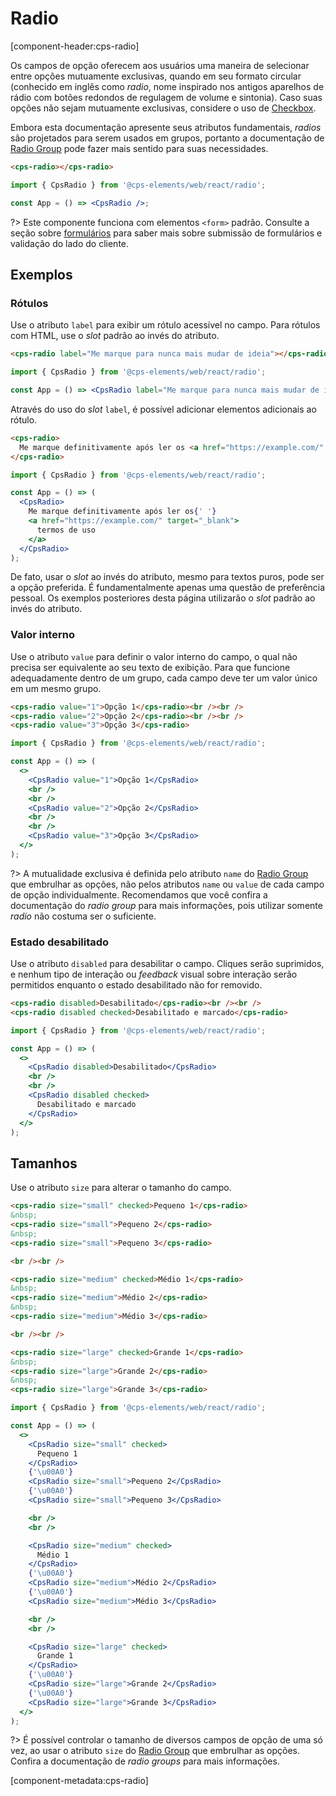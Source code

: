 # Radio

[component-header:cps-radio]

Os campos de opção oferecem aos usuários uma maneira de selecionar entre opções mutuamente exclusivas, quando em seu formato circular (conhecido em inglês como _radio_, nome inspirado nos antigos aparelhos de rádio com botões redondos de regulagem de volume e sintonia). Caso suas opções não sejam mutuamente exclusivas, considere o uso de [Checkbox](/components/checkbox).

Embora esta documentação apresente seus atributos fundamentais, _radios_ são projetados para serem usados em grupos, portanto a documentação de [Radio Group](/components/radio-group) pode fazer mais sentido para suas necessidades.

```html preview
<cps-radio></cps-radio>
```

```jsx react
import { CpsRadio } from '@cps-elements/web/react/radio';

const App = () => <CpsRadio />;
```

?> Este componente funciona com elementos `<form>` padrão. Consulte a seção sobre [formulários](/fundamentos/formulários) para saber mais sobre submissão de formulários e validação do lado do cliente.

## Exemplos

### Rótulos

Use o atributo `label` para exibir um rótulo acessível no campo. Para rótulos com HTML, use o _slot_ padrão ao invés do atributo.

```html preview
<cps-radio label="Me marque para nunca mais mudar de ideia"></cps-radio>
```

```jsx react
import { CpsRadio } from '@cps-elements/web/react/radio';

const App = () => <CpsRadio label="Me marque para nunca mais mudar de ideia" />;
```

Através do uso do _slot_ `label`, é possível adicionar elementos adicionais ao rótulo.

```html preview
<cps-radio>
  Me marque definitivamente após ler os <a href="https://example.com/" target="_blank">termos de uso</a>
</cps-radio>
```

```jsx react
import { CpsRadio } from '@cps-elements/web/react/radio';

const App = () => (
  <CpsRadio>
    Me marque definitivamente após ler os{' '}
    <a href="https://example.com/" target="_blank">
      termos de uso
    </a>
  </CpsRadio>
);
```

De fato, usar o _slot_ ao invés do atributo, mesmo para textos puros, pode ser a opção preferida. É fundamentalmente apenas uma questão de preferência pessoal. Os exemplos posteriores desta página utilizarão o _slot_ padrão ao invés do atributo.

### Valor interno

Use o atributo `value` para definir o valor interno do campo, o qual não precisa ser equivalente ao seu texto de exibição. Para que funcione adequadamente dentro de um grupo, cada campo deve ter um valor único em um mesmo grupo.

```html preview
<cps-radio value="1">Opção 1</cps-radio><br /><br />
<cps-radio value="2">Opção 2</cps-radio><br /><br />
<cps-radio value="3">Opção 3</cps-radio>
```

```jsx react
import { CpsRadio } from '@cps-elements/web/react/radio';

const App = () => (
  <>
    <CpsRadio value="1">Opção 1</CpsRadio>
    <br />
    <br />
    <CpsRadio value="2">Opção 2</CpsRadio>
    <br />
    <br />
    <CpsRadio value="3">Opção 3</CpsRadio>
  </>
);
```

?> A mutualidade exclusiva é definida pelo atributo `name` do [Radio Group](/components/radio-group) que embrulhar as opções, não pelos atributos `name` ou `value` de cada campo de opção individualmente. Recomendamos que você confira a documentação do _radio group_ para mais informações, pois utilizar somente _radio_ não costuma ser o suficiente.

### Estado desabilitado

Use o atributo `disabled` para desabilitar o campo. Cliques serão suprimidos, e nenhum tipo de interação ou _feedback_ visual sobre interação serão permitidos enquanto o estado desabilitado não for removido.

```html preview
<cps-radio disabled>Desabilitado</cps-radio><br /><br />
<cps-radio disabled checked>Desabilitado e marcado</cps-radio>
```

```jsx react
import { CpsRadio } from '@cps-elements/web/react/radio';

const App = () => (
  <>
    <CpsRadio disabled>Desabilitado</CpsRadio>
    <br />
    <br />
    <CpsRadio disabled checked>
      Desabilitado e marcado
    </CpsRadio>
  </>
);
```

## Tamanhos

Use o atributo `size` para alterar o tamanho do campo.

```html preview
<cps-radio size="small" checked>Pequeno 1</cps-radio>
&nbsp;
<cps-radio size="small">Pequeno 2</cps-radio>
&nbsp;
<cps-radio size="small">Pequeno 3</cps-radio>

<br /><br />

<cps-radio size="medium" checked>Médio 1</cps-radio>
&nbsp;
<cps-radio size="medium">Médio 2</cps-radio>
&nbsp;
<cps-radio size="medium">Médio 3</cps-radio>

<br /><br />

<cps-radio size="large" checked>Grande 1</cps-radio>
&nbsp;
<cps-radio size="large">Grande 2</cps-radio>
&nbsp;
<cps-radio size="large">Grande 3</cps-radio>
```

```jsx react
import { CpsRadio } from '@cps-elements/web/react/radio';

const App = () => (
  <>
    <CpsRadio size="small" checked>
      Pequeno 1
    </CpsRadio>
    {'\u00A0'}
    <CpsRadio size="small">Pequeno 2</CpsRadio>
    {'\u00A0'}
    <CpsRadio size="small">Pequeno 3</CpsRadio>

    <br />
    <br />

    <CpsRadio size="medium" checked>
      Médio 1
    </CpsRadio>
    {'\u00A0'}
    <CpsRadio size="medium">Médio 2</CpsRadio>
    {'\u00A0'}
    <CpsRadio size="medium">Médio 3</CpsRadio>

    <br />
    <br />

    <CpsRadio size="large" checked>
      Grande 1
    </CpsRadio>
    {'\u00A0'}
    <CpsRadio size="large">Grande 2</CpsRadio>
    {'\u00A0'}
    <CpsRadio size="large">Grande 3</CpsRadio>
  </>
);
```

?> É possível controlar o tamanho de diversos campos de opção de uma só vez, ao usar o atributo `size` do [Radio Group](/components/radio-group) que embrulhar as opções. Confira a documentação de _radio groups_ para mais informações.

[component-metadata:cps-radio]
